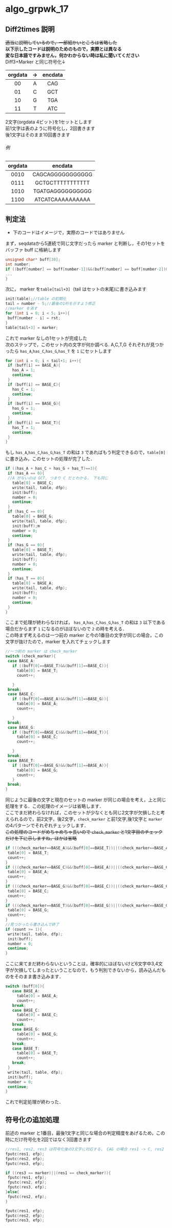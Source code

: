 # algo_grpwk_17
## Diff2times 説明
~~適当に説明しているので，一部細かいところは省略した~~  
**以下示したコードは説明のためのもので，実際とは異なる**  
**変な日本語ですみません，何かわからない時は私に聞いてください**  
Diff3+Marker と同じ符号化↓


| orgdata |->| encdata |
|:---:|:---:|:---:| 
| 00 |A| CAG |
| 01 |C| GCT |
| 10 |G| TGA |
| 11 |T| ATC |

2文字(orgdata 4ビット)を1セットとします  
前1文字は表のように符号化し，2回書きます  
後1文字はそのまま10回書きます  
###### 例  
| orgdata | encdata |
|:---:|:---:| 
| 0010 | CAGCAGGGGGGGGGGG |
| 0111 | GCTGCTTTTTTTTTTT |
| 1010 | TGATGAGGGGGGGGGG |
| 1100 | ATCATCAAAAAAAAAA | 
## 判定法
- 下のコードはイメージで，実際のコードではありません  
  
まず，seqdataから5連続で同じ文字だったら marker と判断し，その1セットをバッファ buff に格納します  
 ```C
 unsigned char* buff[30];
 int number;
 if ((buff[number] == buff[number-1])&&(buff[number] == buff[number-2])&&(buff[number] == buff[number-3])&&(buff[number] == buff[number-4])){
 ...
 }
 ```
 次に， marker を`table[tail+3]`（tail はセットの末尾)に書き込みます
 ```C
init(table);//table の初期化
tail = number - 5;//最後の1桁を示すよう修正
//marker を消す
for (int i = 0; i < 5; i++){
  buff[number - i] = rst;
}
table[tail+3] = marker;
 ```
 これで marker なしの1セットが完成した  
 次のステップで，このセット内の文字が何か調べる. A,C,T,G それぞれが見つかったら `has_A`,`has_C`,`has_G`,`has_T` を `1` にセットします
 ```C
 for (int i = 0; i < tail+1; i++){
  if (buff[i] == BASE_A){
    has_A = 1;
    continue;
  }
  if (buff[i] == BASE_C){
    has_C = 1;
    continue;
  }
  if (buff[i] == BASE_G){
    has_G = 1;
    continue;
  }
  if (buff[i] == BASE_T){
    has_T = 1;
    continue;
  }
}
 ```
 もし `has_A`,`has_C`,`has_G`,`has_T` の和は `3` であればもう判定できるので，`table[0]`に書き込み，このセットの処理が完了した．
 ```C
 if ((has_A + has_C + has_G + has_T)==3){
  if (has_A == 0){
  //A がないのは GCT, つまり C だとわかる， 下も同じ
    table[0] = BASE_C;
    write(tail, table, dfp);
    init(buff);
    number = 0;
    continue;
  }
  if (has_C == 0){
    table[0] = BASE_G;
    write(tail, table, dfp);
    init(buff);m
    number = 0;
    continue;
  }
  if (has_G == 0){
    table[0] = BASE_T;
    write(tail, table, dfp);
    init(buff);
    number = 0;
    continue;
  }
  if (has_T == 0){
    table[0] = BASE_A;
    write(tail, table, dfp);
    init(buff);
    number = 0;
    continue;
  }
}
 ```
 ここまで処理が終わらなければ， `has_A`,`has_C`,`has_G`,`has_T` の和は `3` 以下である場合だからまず `1` になるのがほぼないので `2` の時を考える．  
 この時まず考えるのは一つ前の marker と今の1番目の文字が同じの場合，この文字が抜けたので，marker を入れてチェックします
 ```C
 //一つ前の marker は check_marker
 switch (check_marker){
  case BASE_A:
    if ((buff[0]==BASE_T)&&(buff[1]==BASE_C)){
      table[0] = BASE_T;
      count++;

    }
  break;
  case BASE_C:
    if ((buff[0]==BASE_A)&&(buff[1]==BASE_G)){
      table[0] = BASE_A;
      count++;

    }
  break;
  case BASE_G:
    if ((buff[0]==BASE_C)&&(buff[1]==BASE_T)){
      table[0] = BASE_C;
      count++;

    }
  break;
  case BASE_T:
    if ((buff[0]==BASE_G)&&(buff[1]==BASE_A)){
      table[0] = BASE_G;
      count++;
    }
  break;
}
 ```
 同じように最後の文字と現在のセットの marker が同じの場合を考え，上と同じ処理をする．この処理のイメージは省略します．  
 ここでまだ終わらなければ，このセットが少なくとも同じ2文字が欠損したと考えられるので，前2文字，後2文字，`check_marker` と前1文字,後1文字と `marker` の4パターンでそれぞれチェックします．  
 ~~この処理のコードがめちゃめちゃ長いので `check_marker` と1文字目のチェックだけを下に示しますね，ほかは省略~~
 ```C
 if (((check_marker==BASE_A)&&(buff[0]==BASE_T))||((check_marker==BASE_A)&&(buff[0]==BASE_C))||((check_marker==BASE_T)&&(buff[0]==BASE_C))){
  table[0] = BASE_T;
  count++;
}
if (((check_marker==BASE_C)&&(buff[0]==BASE_A))||((check_marker==BASE_C)&&(buff[0]==BASE_G))||((check_marker==BASE_A)&&(buff[0]==BASE_G))){
  table[0] = BASE_A;
  count++;
}
if (((check_marker==BASE_G)&&(buff[0]==BASE_C))||((check_marker==BASE_C)&&(buff[0]==BASE_T))||((check_marker==BASE_G)&&(buff[0]==BASE_T))){
  table[0] = BASE_C;
  count++;
}
if (((check_marker==BASE_T)&&(buff[0]==BASE_G))||((check_marker==BASE_G)&&(buff[0]==BASE_A))||((check_marker==BASE_T)&&(buff[0]==BASE_A))){
  table[0] = BASE_G;
  count++;
}
//見つかったら書き込んで終了
if (count >= 1){
  write(tail, table, dfp);
  init(buff);
  number = 0;
  continue;
}
 ```
 ここに来てまだ終わらないということは，確率的にほぼないけど6文字中3,4文字が欠損してしまったということなので，もう判別できないから，読み込んだものをそのまま書き込みます．
 ```C
 switch (buff[0]){
    case BASE_A:
      table[0] = BASE_A;
      count++;
    break;
    case BASE_C:
      table[0] = BASE_C;
      count++;
    break;
    case BASE_G:
      table[0] = BASE_G;
      count++;
    break;
    case BASE_T:
      table[0] = BASE_T;
      count++;
    break;
  }
  write(tail, table, dfp);
  init(buff);
  number = 0;
  continue;
}
 ```
 これで判定処理が終わった．  
 ## 符号化の追加処理
 前述の marker と1番目，最後1文字と同じな場合の判定精度をあげるため，この時にだけ符号化を2回ではなく3回書きます  
 ```C
 //res1, res2, res3 は符号化後の3文字に対応する， CAG の場合 res1 -> C, res2 -> A, res3 -> G
fputc(res1, efp);
fputc(res2, efp);
fputc(res3, efp);

if ((res3 == marker)||(res1 == check_marker)){
  fputc(res1, efp);
  fputc(res2, efp);
  fputc(res3, efp);
}else{
  fputc(res2, efp);
}

fputc(res1, efp);
fputc(res2, efp);
fputc(res3, efp);
 ```
